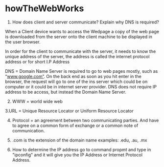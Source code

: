 # howTheWebWorks

1. How does client and server communicate? Explain why DNS is required?

When a Client device wants to access the Wedpage a copy of the web page is downloaded from the server onto the client machine to be displayed in the user browser.

In order for the client to communicate with the server, it needs to know the unique address of the server, the address is called the internet protocol address or for short I.P Address

DNS = Domain Name Server is required to go to web pages mostly, such as “www.google.com”. On the back end as soon as you hit enter in the browser, the request will go to one of the ins server which could be on computer or it could be in internet server provider. DNS does not require IP address to be access, but instead the Domain Name Server.

2. WWW = world wide web

3.URL = Unique Resource Locator or Uniform Resource Locator

4. Protocol = an agreement between two communicating parties. And have to agree on a common form of exchange or a common note of communication.

5. .com is the extension of the domain name examples: .edu, .au, .mx

6. How to determine the IP address go to command propmt and type in "ipconfig" and it will give you the IP Address or Internet Protocol Address.
